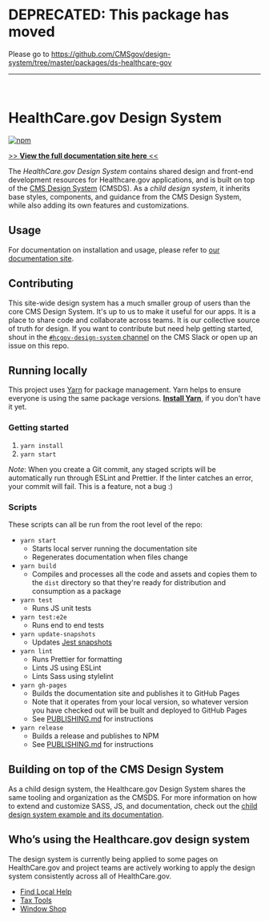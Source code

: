 # DEPRECATED: This package has moved

Please go to https://github.com/CMSgov/design-system/tree/master/packages/ds-healthcare-gov

---

<br />

# HealthCare.gov Design System

[![npm](https://img.shields.io/npm/v/@cmsgov/ds-healthcare-gov.svg?label=@cmsgov%2Fds-healthcare-gov)](https://www.npmjs.com/package/@cmsgov/ds-healthcare-gov)

[>> **View the full documentation site here** <<](https://cmsgov.github.io/hcgov-design-system/)

The _HealthCare.gov Design System_ contains shared design and front-end development resources for Healthcare.gov applications, and is built on top of the [CMS Design System](https://design.cms.gov/) (CMSDS). As a _child design system_, it inherits base styles, components, and guidance from the CMS Design System, while also adding its own features and customizations.

## Usage

For documentation on installation and usage, please refer to [our documentation site](https://cmsgov.github.io/hcgov-design-system/startup/installation/).

## Contributing

This site-wide design system has a much smaller group of users than the core CMS Design System. It's up to us to make it useful for our apps. It is a place to share code and collaborate across teams. It is our collective source of truth for design. If you want to contribute but need help getting started, shout in the [`#hcgov-design-system` channel](https://cmsgov.slack.com/archives/C0111BVM1LZ) on the CMS Slack or open up an issue on this repo.

## Running locally

This project uses [Yarn](https://yarnpkg.com/) for package management. Yarn helps to ensure everyone is using the same package versions. [**Install Yarn**](https://yarnpkg.com/docs/install), if you don't have it yet.

### Getting started

1. `yarn install`
1. `yarn start`

_Note_: When you create a Git commit, any staged scripts will be automatically run through ESLint and Prettier. If the linter catches an error, your commit will fail. This is a feature, not a bug :)

### Scripts

These scripts can all be run from the root level of the repo:

- `yarn start`
  - Starts local server running the documentation site
  - Regenerates documentation when files change
- `yarn build`
  - Compiles and processes all the code and assets and copies them to the `dist` directory so that they're ready for distribution and consumption as a package
- `yarn test`
  - Runs JS unit tests
- `yarn test:e2e`
  - Runs end to end tests
- `yarn update-snapshots`
  - Updates [Jest snapshots](http://facebook.github.io/jest/docs/en/snapshot-testing.html)
- `yarn lint`
  - Runs Prettier for formatting
  - Lints JS using ESLint
  - Lints Sass using stylelint
- `yarn gh-pages`
  - Builds the documentation site and publishes it to GitHub Pages
  - Note that it operates from your local version, so whatever version you have checked out will be built and deployed to GitHub Pages
  - See [PUBLISHING.md](PUBLISHING.md) for instructions
- `yarn release`
  - Builds a release and publishes to NPM
  - See [PUBLISHING.md](PUBLISHING.md) for instructions

## Building on top of the CMS Design System

As a child design system, the Healthcare.gov Design System shares the same tooling and organization as the CMSDS. For more information on how to extend and customize SASS, JS, and documentation, check out the [child design system example and its documentation](https://github.com/CMSgov/design-system/tree/master/examples/child-design-system).

## Who’s using the Healthcare.gov design system

The design system is currently being applied to some pages on HealthCare.gov and project teams are actively working to apply the design system consistently across all of HealthCare.gov.

- [Find Local Help](https://localhelp.healthcare.gov/#/)
- [Tax Tools](https://www.healthcare.gov/tax-tool/#/)
- [Window Shop](https://healthcare.gov/see-plans)

